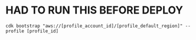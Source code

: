 # HAD TO RUN THIS BEFORE DEPLOY

    cdk bootstrap "aws://[profile_account_id]/[profile_default_region]" --profile [profile_id]
